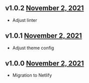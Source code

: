 v1.0.2 [November 2, 2021](https://github.com/lando/website/releases/tag/v1.0.2)
------------------------

* Adjust linter

v1.0.1 [November 2, 2021](https://github.com/lando/website/releases/tag/v1.0.1)
------------------------

* Adjust theme config

v1.0.0 [November 2, 2021](https://github.com/lando/website/releases/tag/v1.0.0)
------------------------

* Migration to Netlify
